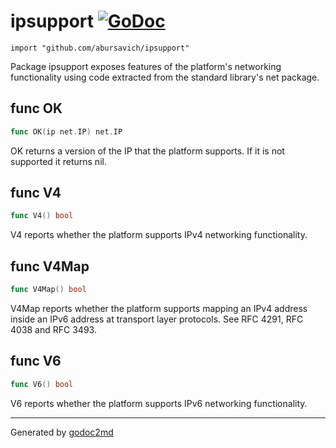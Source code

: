 # ipsupport [![GoDoc](https://godoc.org/github.com/abursavich/ipsupport?status.svg)](https://godoc.org/github.com/abursavich/ipsupport)
    import "github.com/abursavich/ipsupport"

Package ipsupport exposes features of the platform's networking
functionality using code extracted from the standard library's
net package.


## func OK
``` go
func OK(ip net.IP) net.IP
```
OK returns a version of the IP that the platform supports.
If it is not supported it returns nil.


## func V4
``` go
func V4() bool
```
V4 reports whether the platform supports IPv4
networking functionality.


## func V4Map
``` go
func V4Map() bool
```
V4Map reports whether the platform supports mapping an IPv4
address inside an IPv6 address at transport layer protocols.
See RFC 4291, RFC 4038 and RFC 3493.


## func V6
``` go
func V6() bool
```
V6 reports whether the platform supports IPv6
networking functionality.


- - -
Generated by [godoc2md](http://godoc.org/github.com/davecheney/godoc2md)
